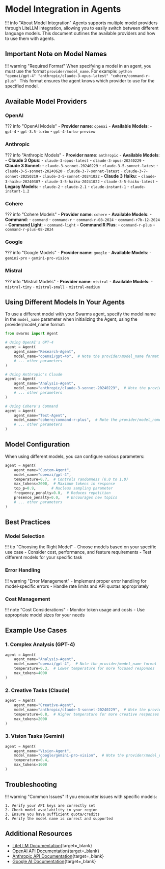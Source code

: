 # Model Integration in Agents

!!! info "About Model Integration"
    Agents supports multiple model providers through LiteLLM integration, allowing you to easily switch between different language models. This document outlines the available providers and how to use them with agents.

## Important Note on Model Names

!!! warning "Required Format"
    When specifying a model in an agent, you must use the format `provider/model_name`. For example:
    ```python
    "openai/gpt-4"
    "anthropic/claude-3-opus-latest"
    "cohere/command-r-plus"
    ```
    This format ensures the agent knows which provider to use for the specified model.

## Available Model Providers

### OpenAI

??? info "OpenAI Models"
    - **Provider name**: `openai`
    - **Available Models**:
        - `gpt-4`
        - `gpt-3.5-turbo`
        - `gpt-4-turbo-preview`

### Anthropic
??? info "Anthropic Models"
    - **Provider name**: `anthropic`
    - **Available Models**:
        - **Claude 3 Opus**:
            - `claude-3-opus-latest`
            - `claude-3-opus-20240229`
        - **Claude 3 Sonnet**:
            - `claude-3-sonnet-20240229`
            - `claude-3-5-sonnet-latest`
            - `claude-3-5-sonnet-20240620`
            - `claude-3-7-sonnet-latest`
            - `claude-3-7-sonnet-20250219`
            - `claude-3-5-sonnet-20241022`
        - **Claude 3 Haiku**:
            - `claude-3-haiku-20240307`
            - `claude-3-5-haiku-20241022`
            - `claude-3-5-haiku-latest`
        - **Legacy Models**:
            - `claude-2`
            - `claude-2.1`
            - `claude-instant-1`
            - `claude-instant-1.2`

### Cohere
??? info "Cohere Models"
    - **Provider name**: `cohere`
    - **Available Models**:
        - **Command**:
            - `command`
            - `command-r`
            - `command-r-08-2024`
            - `command-r7b-12-2024`
        - **Command Light**:
            - `command-light`
        - **Command R Plus**:
            - `command-r-plus`
            - `command-r-plus-08-2024`

### Google
??? info "Google Models"
    - **Provider name**: `google`
    - **Available Models**:
        - `gemini-pro`
        - `gemini-pro-vision`

### Mistral
??? info "Mistral Models"
    - **Provider name**: `mistral`
    - **Available Models**:
        - `mistral-tiny`
        - `mistral-small`
        - `mistral-medium`

## Using Different Models In Your Agents

To use a different model with your Swarms agent, specify the model name in the `model_name` parameter when initializing the Agent, using the provider/model_name format:

```python
from swarms import Agent

# Using OpenAI's GPT-4
agent = Agent(
    agent_name="Research-Agent",
    model_name="openai/gpt-4o",  # Note the provider/model_name format
    # ... other parameters
)

# Using Anthropic's Claude
agent = Agent(
    agent_name="Analysis-Agent",
    model_name="anthropic/claude-3-sonnet-20240229",  # Note the provider/model_name format
    # ... other parameters
)

# Using Cohere's Command
agent = Agent(
    agent_name="Text-Agent",
    model_name="cohere/command-r-plus",  # Note the provider/model_name format
    # ... other parameters
)
```

## Model Configuration

When using different models, you can configure various parameters:

```python
agent = Agent(
    agent_name="Custom-Agent",
    model_name="openai/gpt-4",
    temperature=0.7,  # Controls randomness (0.0 to 1.0)
    max_tokens=2000,  # Maximum tokens in response
    top_p=0.9,       # Nucleus sampling parameter
    frequency_penalty=0.0,  # Reduces repetition
    presence_penalty=0.0,   # Encourages new topics
    # ... other parameters
)
```

## Best Practices

### Model Selection
!!! tip "Choosing the Right Model"
    - Choose models based on your specific use case
    - Consider cost, performance, and feature requirements
    - Test different models for your specific task

### Error Handling
!!! warning "Error Management"
    - Implement proper error handling for model-specific errors
    - Handle rate limits and API quotas appropriately

### Cost Management
!!! note "Cost Considerations"
    - Monitor token usage and costs
    - Use appropriate model sizes for your needs

## Example Use Cases

### 1. Complex Analysis (GPT-4)

```python
agent = Agent(
    agent_name="Analysis-Agent",
    model_name="openai/gpt-4",  # Note the provider/model_name format
    temperature=0.3,  # Lower temperature for more focused responses
    max_tokens=4000
)
```

### 2. Creative Tasks (Claude)

```python
agent = Agent(
    agent_name="Creative-Agent",
    model_name="anthropic/claude-3-sonnet-20240229",  # Note the provider/model_name format
    temperature=0.8,  # Higher temperature for more creative responses
    max_tokens=2000
)
```

### 3. Vision Tasks (Gemini)

```python
agent = Agent(
    agent_name="Vision-Agent",
    model_name="google/gemini-pro-vision",  # Note the provider/model_name format
    temperature=0.4,
    max_tokens=1000
)
```

## Troubleshooting

!!! warning "Common Issues"
    If you encounter issues with specific models:

    1. Verify your API keys are correctly set
    2. Check model availability in your region
    3. Ensure you have sufficient quota/credits
    4. Verify the model name is correct and supported

## Additional Resources

- [LiteLLM Documentation](https://docs.litellm.ai/){target=_blank}
- [OpenAI API Documentation](https://platform.openai.com/docs/api-reference){target=_blank}
- [Anthropic API Documentation](https://docs.anthropic.com/claude/reference/getting-started-with-the-api){target=_blank}
- [Google AI Documentation](https://ai.google.dev/docs){target=_blank}
